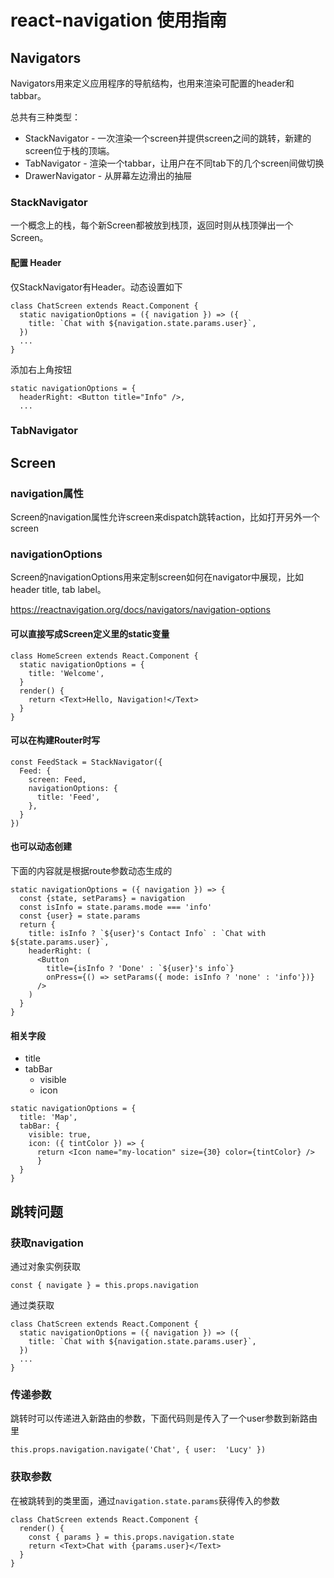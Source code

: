 # react-navigation 使用指南

## Navigators

Navigators用来定义应用程序的导航结构，也用来渲染可配置的header和tabbar。

总共有三种类型：

* StackNavigator - 一次渲染一个screen并提供screen之间的跳转，新建的screen位于栈的顶端。
* TabNavigator - 渲染一个tabbar，让用户在不同tab下的几个screen间做切换
* DrawerNavigator - 从屏幕左边滑出的抽屉


### StackNavigator

一个概念上的栈，每个新Screen都被放到栈顶，返回时则从栈顶弹出一个Screen。


#### 配置 Header 

仅StackNavigator有Header。动态设置如下

```
class ChatScreen extends React.Component {
  static navigationOptions = ({ navigation }) => ({
    title: `Chat with ${navigation.state.params.user}`,
  })
  ...
}
```

添加右上角按钮

```
static navigationOptions = {
  headerRight: <Button title="Info" />,
  ...
```


### TabNavigator



## Screen

### navigation属性

Screen的navigation属性允许screen来dispatch跳转action，比如打开另外一个screen


### navigationOptions

Screen的navigationOptions用来定制screen如何在navigator中展现，比如 header title, tab label。



https://reactnavigation.org/docs/navigators/navigation-options

#### 可以直接写成Screen定义里的static变量

```
class HomeScreen extends React.Component {
  static navigationOptions = {
    title: 'Welcome',
  }
  render() {
    return <Text>Hello, Navigation!</Text>
  }
}
```

#### 可以在构建Router时写

```
const FeedStack = StackNavigator({
  Feed: {
    screen: Feed,
    navigationOptions: {
      title: 'Feed',
    },
  }
})
```

#### 也可以动态创建

下面的内容就是根据route参数动态生成的

```
static navigationOptions = ({ navigation }) => {
  const {state, setParams} = navigation
  const isInfo = state.params.mode === 'info'
  const {user} = state.params
  return {
    title: isInfo ? `${user}'s Contact Info` : `Chat with ${state.params.user}`,
    headerRight: (
      <Button
        title={isInfo ? 'Done' : `${user}'s info`}
        onPress={() => setParams({ mode: isInfo ? 'none' : 'info'})}
      />
    )
  }
}
```

#### 相关字段

* title
* tabBar
  * visible
  * icon

```
static navigationOptions = {
  title: 'Map',
  tabBar: {
    visible: true,
    icon: ({ tintColor }) => {
      return <Icon name="my-location" size={30} color={tintColor} />
      }
  }
}
```


## 跳转问题



### 获取navigation

通过对象实例获取

```
const { navigate } = this.props.navigation
```

通过类获取

```
class ChatScreen extends React.Component {
  static navigationOptions = ({ navigation }) => ({
    title: `Chat with ${navigation.state.params.user}`,
  })
  ...
}
```


### 传递参数

跳转时可以传递进入新路由的参数，下面代码则是传入了一个user参数到新路由里

```
this.props.navigation.navigate('Chat', { user:  'Lucy' })
```

### 获取参数

在被跳转到的类里面，通过`navigation.state.params`获得传入的参数


```
class ChatScreen extends React.Component {
  render() {
    const { params } = this.props.navigation.state
    return <Text>Chat with {params.user}</Text>
  }
}
```
